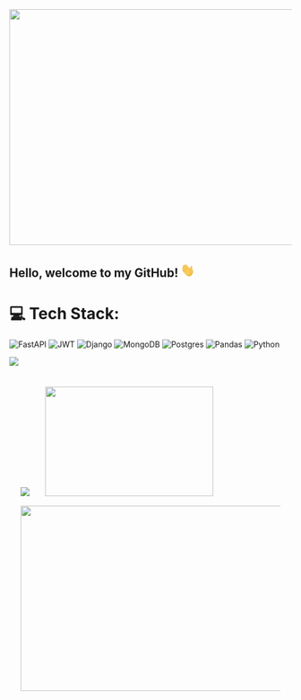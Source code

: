 <img src="/main2.gif" width="1280" height="420">


## Hello, welcome to my GitHub! <img src="https://github.com/vikrant-shukla/vikrant-shukla/blob/main/wave.gif" height="25px" width="25px">

# 💻 Tech Stack:
![FastAPI](https://img.shields.io/badge/FastAPI-000?style=for-the-badge&logo=fastapi) ![JWT](https://img.shields.io/badge/JWT-000?style=for-the-badge&logo=JSON%20web%20tokens) ![Django](https://img.shields.io/badge/django-000?style=for-the-badge&logo=django&logoColor=white) ![MongoDB](https://img.shields.io/badge/MongoDB-000?style=for-the-badge&logo=mongodb&logoColor=green) ![Postgres](https://img.shields.io/badge/postgres-000?style=for-the-badge&logo=postgresql&logoColor=white) ![Pandas](https://img.shields.io/badge/pandas-000?style=for-the-badge&logo=pandas&logoColor=white) ![Python](https://img.shields.io/badge/python-000?style=for-the-badge&logo=python&logoColor=ffdd54) 



![](https://komarev.com/ghpvc/?username=vikrant-shukla&color=blue)


<div style="padding:20px" width="300" height="195" >  <img src="https://github-readme-stats.vercel.app/api?username=vikrant-shukla&theme=radical&show_icons=true&hide_border=false&include_all_commits=false&count_private=false"  >  &nbsp; &nbsp; &nbsp; <img style="pading:20px"
 src="https://github-readme-stats.vercel.app/api/top-langs/?username=vikrant-shukla&hide=SCSS,less,php&bg_color=DEG&langs_count=3" width="300" height="195" >

 <a style="margin-top:20px"> <img src = "https://github-readme-streak-stats.herokuapp.com/?user=vikrant-shukla&show_icons=true&theme=radical&hide_border=false" width="790" height="330">
</a></div>
